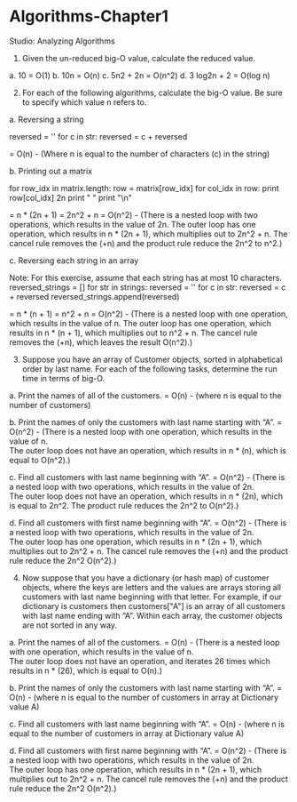 # Algorithms-Chapter1
Studio: Analyzing Algorithms

1. Given the un-reduced big-O value, calculate the reduced value.

a. 10               = O(1)
b. 10n              = O(n)
c. 5n2 + 2n         = O(n^2)
d. 3 log2n + 2      = O(log n)


2. For each of the following algorithms, calculate the big-O value. Be sure to specify which value n refers to.

a. Reversing a string

  reversed = ''
  for c in str:
     reversed = c + reversed
     
  = O(n) - (Where n is equal to the number of characters (c) in the string)
     
b. Printing out a matrix

  for row_idx in matrix.length:
   row = matrix[row_idx]
   for col_idx in row:
      print row[col_idx]  2n
      print " "
   print "\n"
   
   = n * (2n + 1) = 2n^2 + n = O(n^2) - (There is a nested loop with two operations, which results in the value of 2n.  The outer loop has one operation, 
   which results in n * (2n + 1), which multiplies out to 2n^2 + n.  The cancel rule removes the (+n) and the product rule reduce the 2n^2 to n^2.)
   
   
c. Reversing each string in an array

  Note: For this exercise, assume that each string has at most 10 characters.
  reversed_strings = []
  for str in strings:
   reversed = ''
   for c in str:
      reversed = c + reversed
   reversed_strings.append(reversed)
   
   = n * (n + 1) = n^2 + n = O(n^2) - (There is a nested loop with one operation, which results in the value of n.  The outer loop has one operation, 
   which results in n * (n + 1), which multiplies out to n^2 + n.  The cancel rule removes the (+n), which leaves the result O(n^2).)

3. Suppose you have an array of Customer objects, sorted in alphabetical order by last name. For each of the following tasks, determine the run time in terms of big-O.

a. Print the names of all of the customers.                                   = O(n) - (where n is equal to the number of customers)

b. Print the names of only the customers with last name starting with “A”.    = O(n^2) - (There is a nested loop with one operation, which results in the value of n.  
The outer loop does not have an operation, which results in n * (n), which is equal to O(n^2).)

c. Find all customers with last name beginning with “A”.                      = O(n^2) - (There is a nested loop with two operations, which results in the value of 2n.  
The outer loop does not have an operation, which results in n * (2n), which is equal to 2n^2. The product rule reduces the 2n^2 to O(n^2).)

d. Find all customers with first name beginning with “A”.                     = O(n^2) - (There is a nested loop with two operations, which results in the value of 2n.  
The outer loop has one operation, which results in n * (2n + 1), which multiplies out to 2n^2 + n. The cancel rule removes the (+n) and the product rule reduce the 2n^2 
O(n^2).)

4. Now suppose that you have a dictionary (or hash map) of customer objects, where the keys are letters and the values are arrays storing all customers with last name beginning with that letter. For example, if our dictionary is customers then customers["A"] is an array of all customers with last name ending with “A”. Within each array, the customer objects are not sorted in any way.

a. Print the names of all of the customers.                                = O(n) - (There is a nested loop with one operation, which results in the value of n.  
The outer loop does not have an operation, and iterates 26 times which results in n * (26), which is equal to O(n).)

b. Print the names of only the customers with last name starting with “A”. = O(n) - (where n is equal to the number of customers in array at Dictionary value A)

c. Find all customers with last name beginning with “A”.                   = O(n) - (where n is equal to the number of customers in array at Dictionary value A)

d. Find all customers with first name beginning with “A”.                  = O(n^2) - (There is a nested loop with two operations, which results in the value of 2n.  
The outer loop has one operation, which results in n * (2n + 1), which multiplies out to 2n^2 + n. The cancel rule removes the (+n) and the product rule reduce the 2n^2 
O(n^2).)
